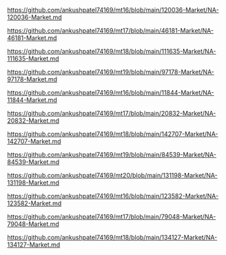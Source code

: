 <p><a href="https://github.com/ankushpatel74169/mt16/blob/main/120036-Market/NA-120036-Market.md">https://github.com/ankushpatel74169/mt16/blob/main/120036-Market/NA-120036-Market.md</a></p><p><a href="https://github.com/ankushpatel74169/mt17/blob/main/46181-Market/NA-46181-Market.md">https://github.com/ankushpatel74169/mt17/blob/main/46181-Market/NA-46181-Market.md</a></p><p><a href="https://github.com/ankushpatel74169/mt18/blob/main/111635-Market/NA-111635-Market.md">https://github.com/ankushpatel74169/mt18/blob/main/111635-Market/NA-111635-Market.md</a></p><p><a href="https://github.com/ankushpatel74169/mt19/blob/main/97178-Market/NA-97178-Market.md">https://github.com/ankushpatel74169/mt19/blob/main/97178-Market/NA-97178-Market.md</a></p><p><a href="https://github.com/ankushpatel74169/mt16/blob/main/11844-Market/NA-11844-Market.md">https://github.com/ankushpatel74169/mt16/blob/main/11844-Market/NA-11844-Market.md</a></p><p><a href="https://github.com/ankushpatel74169/mt17/blob/main/20832-Market/NA-20832-Market.md">https://github.com/ankushpatel74169/mt17/blob/main/20832-Market/NA-20832-Market.md</a></p><p><a href="https://github.com/ankushpatel74169/mt18/blob/main/142707-Market/NA-142707-Market.md">https://github.com/ankushpatel74169/mt18/blob/main/142707-Market/NA-142707-Market.md</a></p><p><a href="https://github.com/ankushpatel74169/mt19/blob/main/84539-Market/NA-84539-Market.md">https://github.com/ankushpatel74169/mt19/blob/main/84539-Market/NA-84539-Market.md</a></p><p><a href="https://github.com/ankushpatel74169/mt20/blob/main/131198-Market/NA-131198-Market.md">https://github.com/ankushpatel74169/mt20/blob/main/131198-Market/NA-131198-Market.md</a></p><p><a href="https://github.com/ankushpatel74169/mt16/blob/main/123582-Market/NA-123582-Market.md">https://github.com/ankushpatel74169/mt16/blob/main/123582-Market/NA-123582-Market.md</a></p><p><a href="https://github.com/ankushpatel74169/mt17/blob/main/79048-Market/NA-79048-Market.md">https://github.com/ankushpatel74169/mt17/blob/main/79048-Market/NA-79048-Market.md</a></p><p><a href="https://github.com/ankushpatel74169/mt18/blob/main/134127-Market/NA-134127-Market.md">https://github.com/ankushpatel74169/mt18/blob/main/134127-Market/NA-134127-Market.md</a></p>
